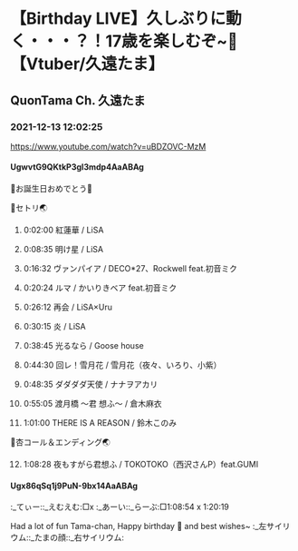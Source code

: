 # 【Birthday LIVE】久しぶりに動く・・・？！17歳を楽しむぞ~🎂【Vtuber/久遠たま】

## QuonTama Ch. 久遠たま

### 2021-12-13 12:02:25

https://www.youtube.com/watch?v=uBDZOVC-MzM

#### UgwvtG9QKtkP3gI3mdp4AaABAg

🎊お誕生日おめでとう🎊



🥚セトリ🌏



01. 0:02:00 紅蓮華 / LiSA

02. 0:08:35 明け星 / LiSA

03. 0:16:32 ヴァンパイア / DECO*27、Rockwell feat.初音ミク

04. 0:20:24 ルマ / かいりきベア feat.初音ミク

05. 0:26:12 再会 / LiSA×Uru

06. 0:30:15 炎 / LiSA

07. 0:38:45 光るなら / Goose house

08. 0:44:30 回レ！雪月花 / 雪月花（夜々、いろり、小紫）

09. 0:48:35 ダダダダ天使 / ナナヲアカリ

10. 0:55:05 渡月橋 ～君 想ふ～ / 倉木麻衣

11. 1:01:00 THERE IS A REASON / 鈴木このみ



🥚杏コール＆エンディング🌏



12. 1:08:28 夜もすがら君想ふ / TOKOTOKO（西沢さんP）feat.GUMI



#### Ugx86qSq1j9PuN-9bx14AaABAg

:_てぃー::_えむえむ:□x :_あーい::_らーぶ:□1:08:54 x 1:20:19 

Had a lot of fun Tama-chan, Happy birthday 🎂 and best wishes~ :_左サイリウム::_たまの顔::_右サイリウム:

